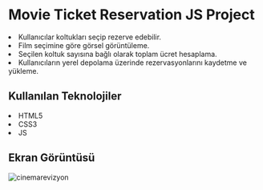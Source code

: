 <h1>Movie Ticket Reservation JS Project </h1>

<li>Kullanıcılar koltukları seçip rezerve edebilir. </li>
<li>Film seçimine göre görsel görüntüleme. </li>
<li>Seçilen koltuk sayısına bağlı olarak toplam ücret hesaplama.</li>
<li>Kullanıcıların yerel depolama üzerinde rezervasyonlarını kaydetme ve yükleme.</li>

<h2>Kullanılan Teknolojiler</h2>

<li> HTML5 </li>
<li>CSS3  </li>
<li>JS </li>

<h2>Ekran Görüntüsü</h2>

![cinemarevizyon](https://github.com/aydincansu1/movie-ticket-reservation_js-/assets/134061696/668b9499-7519-42ff-b4b7-a1dcec395394)


